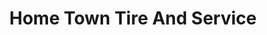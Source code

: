 ---
title: "Home Town Tire And Service"
url: /west-st-paul/home-town-tire-and-service/
shop: tyres
---
